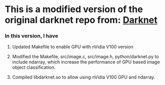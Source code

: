 # This is a modified version of the original darknet repo from: [Darknet](https://github.com/pjreddie/darknet)

### In this version, I have 

1. Updated Makefile to enable GPU with nVidia V100 version

2. Modified the Makefile, src/image.c, src/image.h, python/darknet.py to include ndarray, which increase the performance of GPU based image object classification.

3. Compiled libdarknet.so to allow using nVidia V100 GPU and ndarray. 

